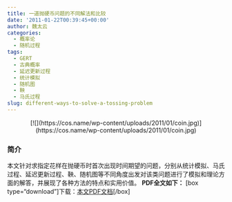 ```yaml
---
title: 一道抛硬币问题的不同解法和比较
date: '2011-01-22T00:39:45+00:00'
author: 魏太云
categories:
  - 概率论
  - 随机过程
tags:
  - GERT
  - 古典概率
  - 延迟更新过程
  - 统计模拟
  - 随机图
  - 鞅
  - 马氏过程
slug: different-ways-to-solve-a-tossing-problem
---
```


<p style="text-align: center;">
  [![](https://cos.name/wp-content/uploads/2011/01/coin.jpg)](https://cos.name/wp-content/uploads/2011/01/coin.jpg)
</p>

<p style="text-align: center;">
</p>

### **简介**

本文针对求指定花样在抛硬币时首次出现时间期望的问题，分别从统计模拟、马氏过程、延迟更新过程、鞅、随机图等不同角度出发对该类问题进行了模拟和理论方面的解答，并展现了各种方法的特点和实用价值。 **PDF全文如下：** [box type=“download”]下载：[本文PDF文档](https://cos.name/wp-content/uploads/2011/01/Different-ways-to-solve-a-tossing-problem.pdf)[/box]
